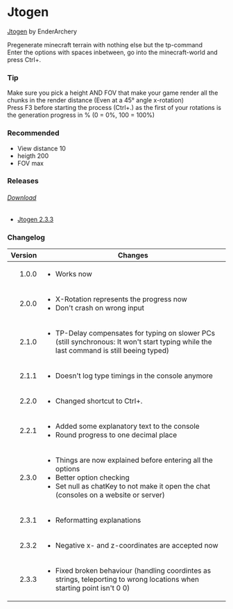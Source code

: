 # Jtogen
[Jtogen](#releases) by EnderArchery

Pregenerate minecraft terrain with nothing else but the tp-command  
Enter the options with spaces inbetween, go into the minecraft-world and press Ctrl+.

### Tip

   Make sure you pick a height AND FOV that make your game render all the chunks in the render distance (Even at a 45° angle x-rotation)  
   Press F3 before starting the process (Ctrl+.) as the first of your rotations is the generation progress in % (0 = 0%, 100 = 100%)

### Recommended

 - View distance 10
 - heigth 200
 - FOV max

### Releases

[<h6>Download</h6>](./Releases/Jtogen.zip)

 - [Jtogen 2.3.3](./Releases/Jtogen_2.3.3.zip)

### Changelog

  |Version|Changes|
  |---:|---|
  |1.0.0|<ul><li>Works now</li></ul>|
  |2.0.0|<ul><li>X-Rotation represents the progress now</li><li>Don't crash on wrong input</li></ul>|
  |2.1.0|<ul><li>TP-Delay compensates for typing on slower PCs (still synchronous: It won't start typing while the last command is still beeing typed)</li></ul>|
  |2.1.1|<ul><li>Doesn't log type timings in the console anymore</li></ul>|
  |2.2.0|<ul><li>Changed shortcut to Ctrl+.</li></ul>|
  |2.2.1|<ul><li>Added some explanatory text to the console</li><li>Round progress to one decimal place</li></ul>|
  |2.3.0|<ul><li>Things are now explained before entering all the options</li><li>Better option checking</li><li>Set null as chatKey to not make it open the chat (consoles on a website or server)</li></ul>|
  |2.3.1|<ul><li>Reformatting explanations</li></ul>|
  |2.3.2|<ul><li>Negative x- and z-coordinates are accepted now</li></ul>|
  |2.3.3|<ul><li>Fixed broken behaviour (handling coordintes as strings, teleporting to wrong locations when starting point isn't 0 0)</li></ul>|
